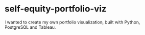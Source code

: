 # self-equity-portfolio-viz
I wanted to create my own portfolio visualization, built with Python, PostgreSQL and Tableau.
